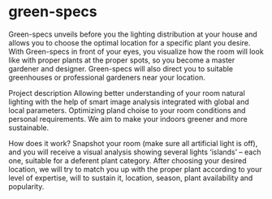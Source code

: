 # green-specs
Green-specs unveils before you the lighting distribution at your house and allows you to choose the optimal location for a specific plant you desire.
With Green-specs in front of your eyes, you visualize how the room will look like with proper plants at the proper spots, so you become a master gardener and designer.
Green-specs will also direct you to suitable greenhouses or professional gardeners near your location.

Project description
Allowing better understanding of your room natural lighting with the help of smart image analysis integrated with global and local parameters. Optimizing pland choise to your room conditions and personal requirements. We aim to make your indoors greener and more sustainable.

How does it work?
Snapshot your room (make sure all artificial light is off), and you will receive a visual analysis showing several lights ‘islands’ – each one, suitable for a deferent plant category.
After choosing your desired location, we will try to match you up with the proper plant according to your level of expertise, will to sustain it, location, season, plant availability and popularity.

